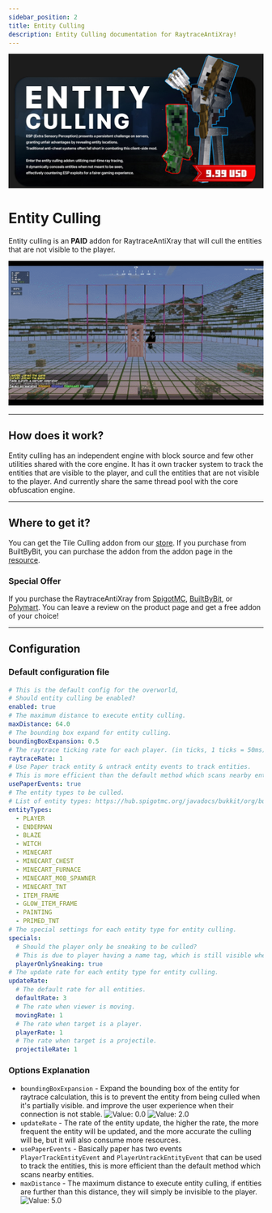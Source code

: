 ```yaml
---
sidebar_position: 2
title: Entity Culling
description: Entity Culling documentation for RaytraceAntiXray!
---
```


![entity-culling.jpeg](img/entity-culling.jpeg)

# Entity Culling

Entity culling is an **PAID** addon for RaytraceAntiXray that will cull the entities that are not visible to the player.

![entity-culling.gif](img/entity-culling.gif)

---
## How does it work?

Entity culling has an independent engine with block source and few other utilities shared with the core engine.
It has it own tracker system to track the entities that are visible to the player, and cull the entities that are not visible to the player.
And currently share the same thread pool with the core obfuscation engine.

---
## Where to get it?

You can get the Tile Culling addon from our [store](https://imanity.dev/resources/resource/12-raytraceantixray-%7C-entity-culling-addon/).
If you purchase from BuiltByBit, you can purchase the addon from the addon page in the [resource](https://builtbybit.com/resources/raytraceantixray-ores-entities-tiles.41896/).

### Special Offer

If you purchase the RaytraceAntiXray from [SpigotMC](https://www.spigotmc.org/resources/1-8-1-20-6-raytraceantixray-ores-entities-tiles.116253/), [BuiltByBit](https://builtbybit.com/resources/raytraceantixray-ores-entities-tiles.41896/), or [Polymart](https://polymart.org/resource/raytraceantixray.5798).
You can leave a review on the product page and get a free addon of your choice!

---
## Configuration

### Default configuration file

```yaml title="default-overworld.yml"
# This is the default config for the overworld,
# Should entity culling be enabled?
enabled: true
# The maximum distance to execute entity culling.
maxDistance: 64.0
# The bounding box expand for entity culling.
boundingBoxExpansion: 0.5
# The raytrace ticking rate for each player. (in ticks, 1 ticks = 50ms)
raytraceRate: 1
# Use Paper track entity & untrack entity events to track entities.
# This is more efficient than the default method which scans nearby entities.
usePaperEvents: true
# The entity types to be culled.
# List of entity types: https://hub.spigotmc.org/javadocs/bukkit/org/bukkit/entity/EntityType.html
entityTypes:
  - PLAYER
  - ENDERMAN
  - BLAZE
  - WITCH
  - MINECART
  - MINECART_CHEST
  - MINECART_FURNACE
  - MINECART_MOB_SPAWNER
  - MINECART_TNT
  - ITEM_FRAME
  - GLOW_ITEM_FRAME
  - PAINTING
  - PRIMED_TNT
# The special settings for each entity type for entity culling.
specials:
  # Should the player only be sneaking to be culled?
  # This is due to player having a name tag, which is still visible when blocked by blocks.
  playerOnlySneaking: true
# The update rate for each entity type for entity culling.
updateRate:
  # The default rate for all entities.
  defaultRate: 3
  # The rate when viewer is moving.
  movingRate: 1
  # The rate when target is a player.
  playerRate: 1
  # The rate when target is a projectile.
  projectileRate: 1
```

### Options Explanation
- `boundingBoxExpansion` - Expand the bounding box of the entity for raytrace calculation, this is to prevent the entity from being culled when it's partially visible. and improve the user experience when their connection is not stable.
![Value: 0.0](https://i.imgur.com/QgcDY5g.png) ![Value: 2.0](https://i.imgur.com/beIEPnG.png)
- `updateRate` - The rate of the entity update, the higher the rate, the more frequent the entity will be updated, and the more accurate the culling will be, but it will also consume more resources.
- `usePaperEvents` - Basically paper has two events `PlayerTrackEntityEvent` and `PlayerUntrackEntityEvent` that can be used to track the entities, this is more efficient than the default method which scans nearby entities.
- `maxDistance` - The maximum distance to execute entity culling, if entities are further than this distance, they will simply be invisible to the player.
![Value: 5.0](img/entity-culling-distance.gif)